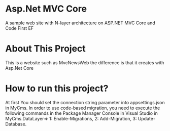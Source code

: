 # Asp.Net MVC Core
A sample web site with N-layer architecture on ASP.NET MVC Core and Code First EF 
# About This Project 
This is a website such as MvcNewsWeb the difference is that it creates with Asp.Net Core 
# How to run this project?
At first You should set the connection string parameter into appsettings.json in MyCms. In order to use code-based migration, you need to execute the following commands in the Package Manager Console in Visual Studio in MyCms.DataLayer=> 1: Enable-Migrations, 2: Add-Migration, 3: Update-Database.
